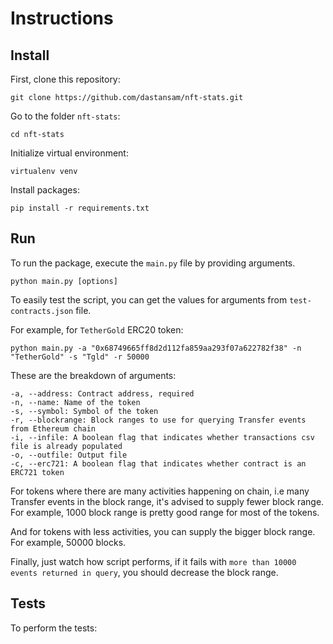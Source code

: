 # Instructions

## Install

First, clone this repository:

```
git clone https://github.com/dastansam/nft-stats.git
```

Go to the folder `nft-stats`:

```
cd nft-stats
```

Initialize virtual environment:

```
virtualenv venv
```

Install packages:

```
pip install -r requirements.txt
```

## Run

To run the package, execute the `main.py` file by providing arguments.
```
python main.py [options]
```
To easily test the script, you can get the values for arguments from `test-contracts.json` file.

For example, for `TetherGold` ERC20 token:

```
python main.py -a "0x68749665ff8d2d112fa859aa293f07a622782f38" -n "TetherGold" -s "Tgld" -r 50000
```

These are the breakdown of arguments:

```
-a, --address: Contract address, required
-n, --name: Name of the token
-s, --symbol: Symbol of the token
-r, --blockrange: Block ranges to use for querying Transfer events from Ethereum chain
-i, --infile: A boolean flag that indicates whether transactions csv file is already populated
-o, --outfile: Output file
-c, --erc721: A boolean flag that indicates whether contract is an ERC721 token
```

For tokens where there are many activities happening on chain, i.e many Transfer events in the block range, it's advised to supply fewer block range. For example, 1000 block range is pretty good range for most of the tokens.

And for tokens with less activities, you can supply the bigger block range. For example, 50000 blocks.

Finally, just watch how script performs, if it fails with `more than 10000 events returned in query`, you should decrease the block range.

## Tests

To perform the tests:
```

```
